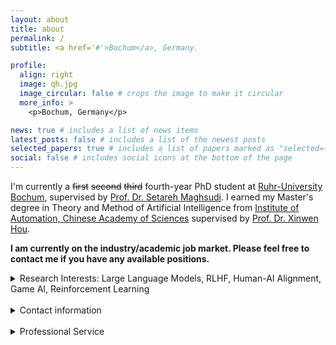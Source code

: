 ```yaml
---
layout: about
title: about
permalink: /
subtitle: <a href='#'>Bochum</a>, Germany.

profile:
  align: right
  image: qh.jpg
  image_circular: false # crops the image to make it circular
  more_info: >
    <p>Bochum, Germany</p>

news: true # includes a list of news items
latest_posts: false # includes a list of the newest posts
selected_papers: true # includes a list of papers marked as "selected={true}"
social: false # includes social icons at the bottom of the page
---
```


 I'm currently a ~~first~~ ~~second~~ ~~third~~ fourth-year PhD student at [Ruhr-University Bochum](https://www.ruhr-uni-bochum.de/en), supervised by [Prof. Dr. Setareh Maghsudi](https://etit.ruhr-uni-bochum.de/en/lts/team/prof-dr-ing-setareh-maghsudi/). I earned my Master's degree in Theory and Method of Artificial Intelligence from [Institute of Automation, Chinese Academy of Sciences](http://english.ia.cas.cn/) supervised by [Prof. Dr. Xinwen Hou](https://people.ucas.ac.cn/~xwhou).


**I am currently on the industry/academic job market. Please feel free to contact me if you have any available positions.**


 <details>
<summary>Research Interests: Large Language Models, RLHF, Human-AI Alignment, Game AI, Reinforcement Learning</summary>
<br>

I'm broadly interested in large language models, human-AI alignment, RLHF, and AI security. Currently, my research aims to i) develop controllable AI in both training and inference/adaptation; ii) theory and real-world application of Human-AI alignment; and iii) understand the structural information of LLMs, RLHF & RL and how to leverage it to enable agent performance. And yes, we are developing these methods for RL and LLMs. Our [technology](https://openreview.net/pdf?id=eN1T7I7OpZ) powers the world's most popular fighting game.



</details>

<br>
 <details>
<summary>Contact information</summary>


Email: qianghe97 AT gmail DOT com, Qiang DOT He AT ruhr-uni-bochum DOT de.
<br>
WeChat ID: pposac 

</details>

<br>





<details>
<summary>Professional Service</summary>
<br>

Reviewer for ICLR, NeurIPS, DMLR, ICPR

<br>
</details>


<br>
